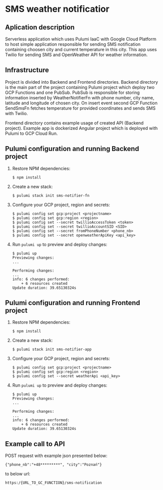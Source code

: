 # SMS weather notificatior
## Aplication description
Serverless application which uses Pulumi IaaC with Google Cloud Platform to host simple application responsible for sending SMS notification containing choosen city and current temperature in this city. This app uses Twilio for sending SMS and OpenWeather API for weather information.

## Infrastructure
Project is divided into Backend and Frontend directories. Backend directory is the main part of the project containing Pulumi project which deploy two GCP Functions and one PubSub. PubSub is responsible for storing information inserted by WeatherNotifierFn with phone number, city name, latitude and longitude of chosen city. On insert event second GCP Function SendSmsFn fetches temperature for provided coordinates and sends SMS with Twilio.

Frontend directory contains example usage of created API (Backend project). Example app is dockerized Angular project which is deployed with Pulumi to GCP Cloud Run.

## Pulumi configuration and running Backend project

1.  Restore NPM dependencies:

    ```
    $ npm install
    ```

2.  Create a new stack:

    ```
    $ pulumi stack init sms-notifier-fn
    ```

3.  Configure your GCP project, region and secrets:

    ```
    $ pulumi config set gcp:project <projectname> 
    $ pulumi config set gcp:region <region>
    $ pulumi config set --secret twillioAccessToken <token>
    $ pulumi config set --secret twillioAccountSID <SID>
    $ pulumi config set --secret fromPhoneNumber <phone_nb>
    $ pulumi config set --secret openweatherApiKey <api_key>
    ```

4.  Run `pulumi up` to preview and deploy changes:

    ``` 
    $ pulumi up
    Previewing changes:
    ...

    Performing changes:
    ...
    info: 6 changes performed:
        + 6 resources created
    Update duration: 39.65130324s
    ```
## Pulumi configuration and running Frontend project

1.  Restore NPM dependencies:

    ```
    $ npm install
    ```

2.  Create a new stack:

    ```
    $ pulumi stack init sms-notifier-app
    ```

3.  Configure your GCP project, region and secrets:

    ```
    $ pulumi config set gcp:project <projectname> 
    $ pulumi config set gcp:region <region>
    $ pulumi config set --secret weatherApi <api_key>
    ```

4.  Run `pulumi up` to preview and deploy changes:

    ``` 
    $ pulumi up
    Previewing changes:
    ...

    Performing changes:
    ...
    info: 6 changes performed:
        + 6 resources created
    Update duration: 39.65130324s
    ```

## Example call to API

POST request with example json presented below:
```
{"phone_nb":"+48*********", "city":"Poznań"}
```
to below url:
```
https:/{URL_TO_GC_FUNCTION}/sms-notification
```
